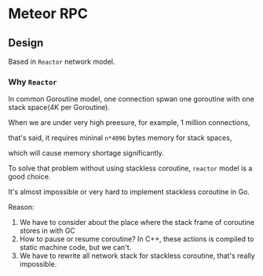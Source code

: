 # Meteor RPC

## Design

Based in `Reactor` network model.

### Why  `Reactor`
In common Goroutine model, one connection spwan one goroutine with one stack space(4K per Goroutine).

When we are under very high preesure, for example, 1 million connections, 

that's said, it requires mininal `n*4096` bytes memory for stack spaces, 

which will cause memory shortage significantly.

To solve that problem without using stackless coroutine, `reactor` model is a good choice.

It's almost impossible or very hard to implement stackless coroutine in Go.

Reason:
1. We have to consider about the place where the stack frame of coroutine stores in with GC
2. How to pause or resume coroutine? In C++, these actions is compiled to static machine code, but we can't.
3. We have to rewrite all network stack for stackless coroutine, that's really impossible.


